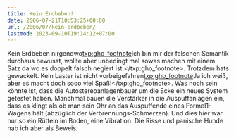 ```yaml
---
title: Kein Erdbeben!
date: 2006-07-21T10:53:25+00:00
url: /2006/07/kein-erdbeben/
lastmod: 2023-09-10T19:14:12+07:00
---
```

Kein Erdbeben nirgendwo<txp:gho_footnote>Ich bin mir der falschen Semantik durchaus bewusst, wollte aber unbedingt mal sowas machen mit einem Satz da wo es doppelt falsch negiert ist.</txp:gho_footnote>. Trotzdem hats gewackelt. Kein Laster ist nicht vorbeigefahren<txp:gho_footnote>Ja ich weiß, aber es macht doch sooo viel Spaß!</txp:gho_footnote>. Was noch sein könnte ist, dass die Autostereoanlagenbauer um die Ecke ein neues System getestet haben. Manchmal bauen die Verstärker in die Auspuffanlagen ein, dass es klingt als ob man sein Ohr an das Auspuffende eines Formel1-Wagens hält (abzüglich der Verbrennungs-Schmerzen). Und dies hier war nur so ein Rütteln im Boden, eine Vibration. Die Risse und panische Hunde hab ich aber als Beweis.
